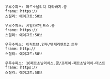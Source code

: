 
```쿠스통-프라메스
우루수피스: 페르소날리치-다타바지.콩
frame: https://
스칠리: 에이그트:50브
```

```쿠스통-프라메스
우루수피스: 시밀라르민드스.콩
frame: https://
스칠리: 에이그트:50브
```

```쿠스통-프라메스
우루수피스: 이릭트브.인푸/템페라멘트2.트무
frame: http://
스칠리: 에이그트:50브
```

```쿠스통-프라메스
우루수피스: 16페르소날리치스.콩/프레이-페르소날리치-테스트
frame: https://
스칠리: 에이그트:50브
```

